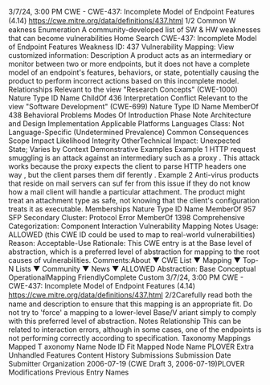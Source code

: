 3/7/24, 3:00 PM CWE - CWE-437: Incomplete Model of Endpoint Features (4.14)
https://cwe.mitre.org/data/deﬁnitions/437.html 1/2
Common W eakness Enumeration
A community-developed list of SW & HW weaknesses that can become
vulnerabilities
Home Search
CWE-437: Incomplete Model of Endpoint Features
Weakness ID: 437
Vulnerability Mapping: 
View customized information:
 Description
A product acts as an intermediary or monitor between two or more endpoints, but it does not have a complete model of an endpoint's
features, behaviors, or state, potentially causing the product to perform incorrect actions based on this incomplete model.
 Relationships
 Relevant to the view "Research Concepts" (CWE-1000)
Nature Type ID Name
ChildOf 436 Interpretation Conflict
 Relevant to the view "Software Development" (CWE-699)
Nature Type ID Name
MemberOf 438 Behavioral Problems
 Modes Of Introduction
Phase Note
Architecture and Design
Implementation
 Applicable Platforms
Languages
Class: Not Language-Specific (Undetermined Prevalence)
 Common Consequences
Scope Impact Likelihood
Integrity
OtherTechnical Impact: Unexpected State; Varies by Context
 Demonstrative Examples
Example 1
HTTP request smuggling is an attack against an intermediary such as a proxy . This attack works because the proxy expects the client
to parse HTTP headers one way , but the client parses them dif ferently .
Example 2
Anti-virus products that reside on mail servers can suf fer from this issue if they do not know how a mail client will handle a particular
attachment. The product might treat an attachment type as safe, not knowing that the client's configuration treats it as executable.
 Memberships
Nature Type ID Name
MemberOf 957 SFP Secondary Cluster: Protocol Error
MemberOf 1398 Comprehensive Categorization: Component Interaction
 Vulnerability Mapping Notes
Usage: ALLOWED (this CWE ID could be used to map to real-world vulnerabilities)
Reason: Acceptable-Use
Rationale:
This CWE entry is at the Base level of abstraction, which is a preferred level of abstraction for mapping to the root causes of
vulnerabilities.
Comments:About ▼ CWE List ▼ Mapping ▼ Top-N Lists ▼ Community ▼ News ▼
ALLOWED
Abstraction: Base
Conceptual OperationalMapping
FriendlyComplete Custom
3/7/24, 3:00 PM CWE - CWE-437: Incomplete Model of Endpoint Features (4.14)
https://cwe.mitre.org/data/deﬁnitions/437.html 2/2Carefully read both the name and description to ensure that this mapping is an appropriate fit. Do not try to 'force' a mapping to a
lower-level Base/V ariant simply to comply with this preferred level of abstraction.
 Notes
Relationship
This can be related to interaction errors, although in some cases, one of the endpoints is not performing correctly according to
specification.
 Taxonomy Mappings
Mapped T axonomy Name Node ID Fit Mapped Node Name
PLOVER Extra Unhandled Features
 Content History
 Submissions
Submission Date Submitter Organization
2006-07-19
(CWE Draft 3, 2006-07-19)PLOVER
 Modifications
 Previous Entry Names
